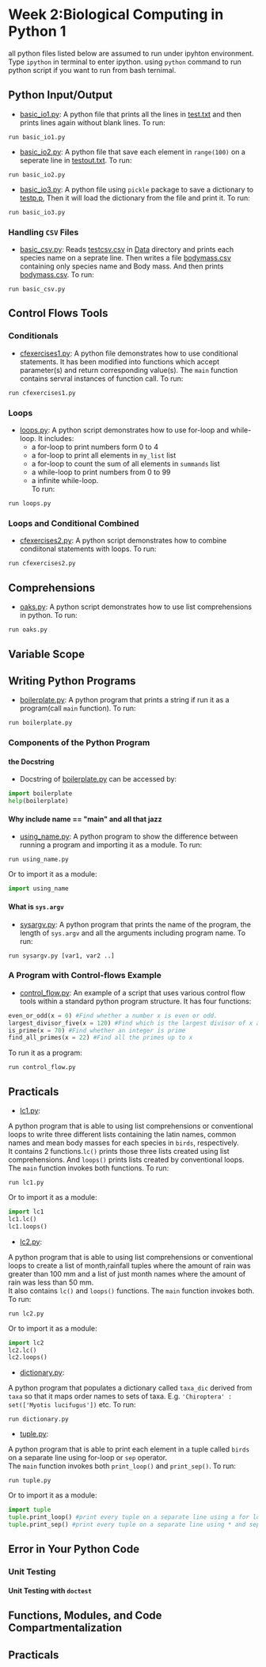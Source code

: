 # Week 2:Biological Computing in Python 1
all python files listed below are assumed to run under ipyhton environment. Type `ipython` in terminal to enter ipython. using `python` command to run python script if you want to run from bash ternimal.

## Python Input/Output
* [basic_io1.py](Code/basic_io1.py):
A python file that prints all the lines in [test.txt](Sandbox/test.txt) and then prints lines again without blank lines. To run:

```
run basic_io1.py
```

* [basic_io2.py](Code/basic_io2.py):
A python file that save each element in `range(100)` on a seperate line in [testout.txt](Sandbox/testout.txt). To run:

```
run basic_io2.py
```

* [basic_io3.py](Code/basic_io3.py):
A python file using `pickle` package to save a dictionary to [testp.p](Sandbox/testp.p), Then it will load the dictionary from the file and print it. To run:

```
run basic_io3.py
```

### Handling  `CSV` Files
* [basic_csv.py](Code/basic_csv.py):
Reads [testcsv.csv](Data/testcsv.csv) in [Data](Data) directory and prints each species name on a seprate line. Then writes a file [bodymass.csv](Data/bodymass.csv) containing only species name and Body mass. And then prints [bodymass.csv](Data/bodymass.csv). To run:

```
run basic_csv.py
```

## Control Flows Tools
### Conditionals
* [cfexercises1.py](Code/cfexercises1.py):
A python file demonstrates how to use conditional statements. It has been modified into functions which accept parameter(s) and return corresponding value(s). The `main` function contains servral instances of function call. To run:  

```
run cfexercises1.py
```

### Loops
* [loops.py](Code/loops.py):
A python script demonstrates how to use for-loop and while-loop. It includes:
  * a for-loop to print numbers form 0 to 4
  * a for-loop to print all elements in `my_list` list
  * a for-loop to count the sum of all elements in `summands` list
  * a while-loop to print numbers from 0 to 99
  * a infinite while-loop.  
To run:

```
run loops.py
```

### Loops and Conditional Combined
* [cfexercises2.py](Code/cfexercises2.py):
A python script demonstrates how to combine condiitonal statements with loops. To run:

```
run cfexercises2.py
```

## Comprehensions
* [oaks.py](Code/oaks.py):
A python script demonstrates how to use list comprehensions in python. To run:

```
run oaks.py
```

## Variable Scope

## Writing Python Programs
* [boilerplate.py](Code/boilerplate.py):
A python program that prints a string if run it as a program(call `main` function). To run:
```
run boilerplate.py
```

### Components of the Python Program
#### the Docstring
* Docstring of [boilerplate.py](Code/boilerplate.py) can be accessed by:
```python
import boilerplate
help(boilerplate)
```

#### Why include __name__ == "__main__" and all that jazz
* [using_name.py](Code/using_name.py):
A python program to show the difference between running a program and importing it as a module. To run:
```
run using_name.py
```
Or to import it as a module:
```python
import using_name
```

#### What is `sys.argv`
* [sysargv.py](Code/sysargv.py):
A python program that prints the name of the program, the length of `sys.argv` and all the arguments including program name. To run:
```
run sysargv.py [var1, var2 ..]
```

### A Program with Control-flows Example
* [control_flow.py](Code/control_flow.py):
An example of a script that uses various control flow tools within a standard python program structure. It has four functions:
```python
even_or_odd(x = 0) #Find whether a number x is even or odd.
largest_divisor_five(x = 120) #Find which is the largest divisor of x among 2,3,4,5.
is_prime(x = 70) #Find whether an integer is prime
find_all_primes(x = 22) #Find all the primes up to x
```
To run it as a program:
```
run control_flow.py
```

## Practicals
* [lc1.py](Code/lc1.py):

A python program that is able to using list comprehensions or conventional loops to write three different
 lists containing the latin names, common names and mean body masses for
 each species in `birds`, respectively.  
 It contains 2 functions.`lc()` prints those three lists created using list comprehensions. And `loops()` prints lists
 created by conventional loops. The `main` function invokes both functions. To run:
```
run lc1.py
```
Or to import it as a module:
```python
import lc1
lc1.lc()
lc1.loops()
```

* [lc2.py](Code/lc2.py):

A python program that is able to using list comprehensions or conventional loops to create a list of month,rainfall tuples where
 the amount of rain was greater than 100 mm and a list of just month names where the
 amount of rain was less than 50 mm.  
 It also contains `lc()` and `loops()` functions. The `main` function invokes both. To run:
```
run lc2.py
```
Or to import it as a module:
```python
import lc2
lc2.lc()
lc2.loops()
```

* [dictionary.py](Code/dictionary.py):

A python program that populates a dictionary called `taxa_dic` derived from `taxa` so that it maps order names to sets of taxa. 
E.g. `'Chiroptera' : set(['Myotis lucifugus'])` etc. To run:
```
run dictionary.py
```

* [tuple.py](Code/tuple.py):

A python program that is able to print each element in a tuple called `birds` on a separate line using for-loop or `sep` operator.  
The `main` function invokes both `print_loop()` and `print_sep()`. To run:
```
run tuple.py
```
Or to import it as a module:
```python
import tuple
tuple.print_loop() #print every tuple on a separate line using a for loop
tuple.print_sep() #print every tuple on a separate line using * and sep operator
```

## Error in Your Python Code
### Unit Testing
#### Unit Testing with `doctest`


## Functions, Modules, and Code Compartmentalization

## Practicals
